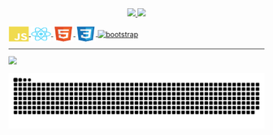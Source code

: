 <div align="center">
  <a href="https://github.com/filipearray">
  <img height="180em" src="https://github-readme-stats.vercel.app/api?username=filipearray&show_icons=true&theme=merko&include_all_commits=true&count_private=true"/>
  <img height="180em" src="https://github-readme-stats.vercel.app/api/top-langs/?username=filipearray&layout=compact&langs_count=7&theme=dark"/>
</div>
  <div style="display: inline_block"><br>
  <img align="center" alt="Js" height="30" width="40" src="https://raw.githubusercontent.com/devicons/devicon/master/icons/javascript/javascript-plain.svg">
  <img align="center" alt="React" height="30" width="40" src="https://raw.githubusercontent.com/devicons/devicon/master/icons/react/react-original.svg">
  <img align="center" alt="HTML" height="30" width="40" src="https://raw.githubusercontent.com/devicons/devicon/master/icons/html5/html5-original.svg">
  <img align="center" alt="CSS" height="30" width="40" src="https://raw.githubusercontent.com/devicons/devicon/master/icons/css3/css3-original.svg">
  <img align="center" alt=bootstrap height="30" width="40" src="https://cdn.jsdelivr.net/gh/devicons/devicon/icons/bootstrap/bootstrap-original.svg">
</div>
<hr>
<div> 
  <a href="https://twitter.com/filipearray" target="_blank"><img src="https://img.shields.io/badge/Twitter-1DA1F2?style=for-the-badge&logo=twitter&logoColor=white" target="_blank"></a>
  
![Snake animation](https://github.com/filipearray/filipearray/blob/output/github-contribution-grid-snake.svg)

 
